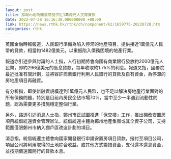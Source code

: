 ```yaml
---
layout: post
title: 據報內地為開發商提供近1萬億元人民幣貸款
date: 2022-07-28 16:16:38.000000000 +08:00
link: https://news.rthk.hk/rthk/ch/component/k2/1659775-20220728.htm
categories: rthk
---
```


英國金融時報報道，人民銀行準備為陷入停滯的地產項目，提供接近1萬億元人民幣的貸款，相當約1482億美元，以重振陷入債務困境的地產行業。

報道亦引述參與討論的人士指，人行初期將會向國有商業銀行發放約2000億元人民幣，即約296億美元的低息貸款，每年收取約1.75%的利息。報道又指，國務院最近批准有關計劃，並將容許商業銀行利用人民銀行的貸款及自有資金，為停滯的房地產項目再融資。

有分析指，即使新融資規模達到1萬億元人民幣，也不足以解決房地產行業面對的所有債務問題，特別是目前內房民企佔市場70%，當中至少一半遇到流動性問題，認為需要更多措施穩定整個行業。

另外，路透引述消息人士指，鄭州市正試圖推進「保交樓」工作，推出棚改安置房項目統借統還資金管理辦法，統借統還主體為鄭州地產集團或其全資子公司，支持範圍僅限鄭州市納入棚戶區改造計劃的項目。

消息指，統借統還主體會向國家開發銀行申請安置房項目貸款，撥付至項目公司，項目公司將利用取得的土地綜合收益，或其他方式籌措資金，支付還本還息資金，並按期償還國開行的貸款本息。
